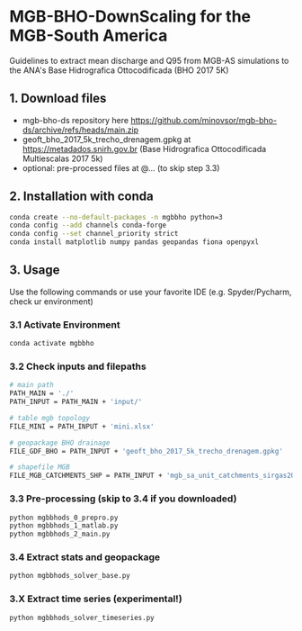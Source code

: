 # MGB-BHO-DownScaling for the MGB-South America

Guidelines to extract mean discharge and Q95 from MGB-AS simulations to the ANA's Base Hidrografica Ottocodificada (BHO 2017 5K)


## 1. Download files

- mgb-bho-ds repository here https://github.com/minovsor/mgb-bho-ds/archive/refs/heads/main.zip
- geoft_bho_2017_5k_trecho_drenagem.gpkg at https://metadados.snirh.gov.br
(Base Hidrografica Ottocodificada Multiescalas 2017 5k)
- optional:  pre-processed files at @... (to skip step 3.3)

## 2. Installation with conda

```bash
conda create --no-default-packages -n mgbbho python=3
conda config --add channels conda-forge
conda config --set channel_priority strict
conda install matplotlib numpy pandas geopandas fiona openpyxl
```


## 3. Usage
Use the following commands or use your favorite IDE (e.g. Spyder/Pycharm, check ur environment)

### 3.1 Activate Environment 
```bash
conda activate mgbbho
```

### 3.2 Check inputs and filepaths
```bash
# main path
PATH_MAIN = './'
PATH_INPUT = PATH_MAIN + 'input/'

# table mgb topology
FILE_MINI = PATH_INPUT + 'mini.xlsx'

# geopackage BHO drainage
FILE_GDF_BHO = PATH_INPUT + 'geoft_bho_2017_5k_trecho_drenagem.gpkg'

# shapefile MGB
FILE_MGB_CATCHMENTS_SHP = PATH_INPUT + 'mgb_sa_unit_catchments_sirgas2000.shp'
```

### 3.3 Pre-processing (skip to 3.4 if you downloaded)
```bash
python mgbbhods_0_prepro.py
python mgbbhods_1_matlab.py
python mgbbhods_2_main.py
```

### 3.4 Extract stats and geopackage
```bash
python mgbbhods_solver_base.py
```

### 3.X Extract time series (experimental!)
```bash
python mgbbhods_solver_timeseries.py

